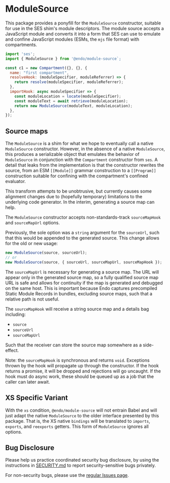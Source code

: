 # ModuleSource

This package provides a ponyfill for the `ModuleSource` constructor, suitable
for use in the SES shim's module descriptors.
The module source accepts a JavaScript module and converts it into
a form that SES can use to emulate and confine JavaScript modules (ESMs, the
`mjs` file format) with compartments.

```js
import 'ses';
import { ModuleSource } from '@endo/module-source`;

const c1 = new Compartment({}, {}, {
  name: "first compartment",
  resolveHook: (moduleSpecifier, moduleReferrer) => {
    return resolve(moduleSpecifier, moduleReferrer);
  },
  importHook: async moduleSpecifier => {
    const moduleLocation = locate(moduleSpecifier);
    const moduleText = await retrieve(moduleLocation);
    return new ModuleSource(moduleText, moduleLocation);
  },
});
```

## Source maps

The `ModuleSource` is a shim for what we hope to eventually call a native
`ModuleSource` constructor.
However, in the absence of a native `ModuleSource`, this produces a
serializable object that emulates the behavior of `ModuleSource` in conjunction
with the `Compartment` constructor from `ses`.
A detail that leaks from the implementation is that the constructor rewrites
the source, from an ESM `[[Module]]` grammar construction to a `[[Program]]`
construction suitable for confining with the compartment's confined evaluator.

This transform attempts to be unobtrusive, but currently causes some alignment
changes due to (hopefully temporary) limitations to the underlying code
generator.
In the interim, generating a source map can help.

The `ModuleSource` constructor accepts non-standards-track
`sourceMapHook` and `sourceMapUrl` options.

Previously, the sole option was a `string` argument for the `sourceUrl`, such
that this would be appended to the generated source.
This change allows for the old or new usage:

```js
new ModuleSource(source, sourceUrl);
// or
new ModuleSource(source, { sourceUrl, sourceMapUrl, sourceMapHook });
```

The `sourceMapUrl` is necessary for generating a source map.
The URL will appear only in the generated source map, so a fully qualified
source map URL is safe and allows for continuity if the map is generated and
debugged on the same host.
This is important because Endo captures precompiled Static Module Records in
bundles, excluding source maps, such that a relative path is not useful.

The `sourceMapHook` will receive a string source map and a details bag
including:

- `source`
- `sourceUrl`
- `sourceMapUrl`

Such that the receiver can store the source map somewhere as a side-effect.

Note: the `sourceMapHook` is synchronous and returns `void`.
Exceptions thrown by the hook will propagate up through the constructor.  If
the hook returns a promise, it will be dropped and rejections will go uncaught.
If the hook must do async work, these should be queued up as a job that the
caller can later await.

## XS Specific Variant

With the `xs` condition, `@endo/module-source` will not entrain Babel and will
just adapt the native `ModuleSource` to the older interface presented by this
package.
That is, the XS native `bindings` will be translated to `imports`, `exports`,
and `reexports` getters.
This form of `ModuleSource` ignores all options.

## Bug Disclosure

Please help us practice coordinated security bug disclosure, by using the
instructions in
[SECURITY.md](https://github.com/endojs/endo/blob/master/packages/ses/SECURITY.md)
to report security-sensitive bugs privately.

For non-security bugs, please use the [regular Issues
page](https://github.com/endojs/endo/issues).
